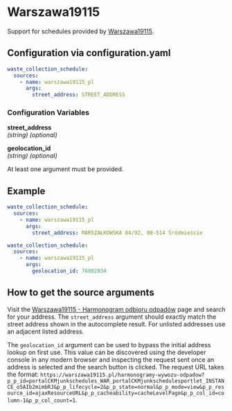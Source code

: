 # Warszawa19115

Support for schedules provided by [Warszawa19115](https://warszawa19115.pl/harmonogramy-wywozu-odpadow).

## Configuration via configuration.yaml

```yaml
waste_collection_schedule:
  sources:
    - name: warszawa19115_pl
      args:
        street_address: STREET_ADDRESS
```

### Configuration Variables

**street_address**<br>
*(string) (optional)*

**geolocation_id**<br>
*(string) (optional)*

At least one argument must be provided.

## Example

```yaml
waste_collection_schedule:
  sources:
    - name: warszawa19115_pl
      args:
        street_address: MARSZAŁKOWSKA 84/92, 00-514 Śródmieście
```

```yaml
waste_collection_schedule:
  sources:
    - name: warszawa19115_pl
      args:
        geolocation_id: 76802934
```

## How to get the source arguments

Visit the [Warszawa19115 - Harmonogram odbioru odpadów](https://warszawa19115.pl/harmonogramy-wywozu-odpadow) page and search for your address. The ```street_address``` argument should exactly match the street address shown in the autocomplete result. For unlisted addresses use an adjacent listed address.

The ```geolocation_id``` argument can be used to bypass the initial address lookup on first use. This value can be discovered using the developer console in any modern browser and inspecting the request sent once an address is selected and the search button is clicked. The request URL takes the format: ```https://warszawa19115.pl/harmonogramy-wywozu-odpadow?p_p_id=portalCKMjunkschedules_WAR_portalCKMjunkschedulesportlet_INSTANCE_o5AIb2mimbRJ&p_p_lifecycle=2&p_p_state=normal&p_p_mode=view&p_p_resource_id=ajaxResourceURL&p_p_cacheability=cacheLevelPage&p_p_col_id=column-1&p_p_col_count=1```.
